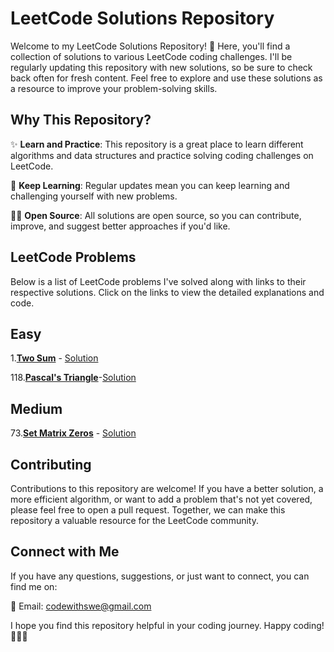 # LeetCode Solutions Repository

Welcome to my LeetCode Solutions Repository! 👋 Here, you'll find a collection of solutions to various LeetCode coding challenges. I'll be regularly updating this repository with new solutions, so be sure to check back often for fresh content. Feel free to explore and use these solutions as a resource to improve your problem-solving skills.

## Why This Repository?

✨ **Learn and Practice**: This repository is a great place to learn different algorithms and data structures and practice solving coding challenges on LeetCode.

🚀 **Keep Learning**: Regular updates mean you can keep learning and challenging yourself with new problems.

👨‍💻 **Open Source**: All solutions are open source, so you can contribute, improve, and suggest better approaches if you'd like.

## LeetCode Problems

Below is a list of LeetCode problems I've solved along with links to their respective solutions. Click on the links to view the detailed explanations and code.
## Easy
1.[**Two Sum**](https://leetcode.com/problems/two-sum) - [Solution](https://github.com/codewithswe/LeetCode/blob/main/Two%20Sum)

118.[**Pascal's Triangle**](https://leetcode.com/problems/pascals-triangle/)-[Solution](https://github.com/codewithswe/LeetCode/blob/main/118.%20Pascal's%20Triangle)

## Medium
73.[**Set Matrix Zeros**](https://leetcode.com/problems/set-matrix-zeroes/) - [Solution](https://github.com/codewithswe/LeetCode/blob/main/73.%20Set%20Matrix%20Zeroes)

## Contributing

Contributions to this repository are welcome! If you have a better solution, a more efficient algorithm, or want to add a problem that's not yet covered, please feel free to open a pull request. Together, we can make this repository a valuable resource for the LeetCode community.

## Connect with Me

If you have any questions, suggestions, or just want to connect, you can find me on:

📧 Email: [codewithswe@gmail.com](mailto:codewithswe@gmail.com)

I hope you find this repository helpful in your coding journey. Happy coding! 🚀👨‍💻
